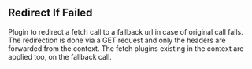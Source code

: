 ## Redirect If Failed

Plugin to redirect a fetch call to a fallback url in case of original call fails. The redirection is done via a GET request and only the headers are forwarded from the context. The fetch plugins existing in the context are applied too, on the fallback call.

